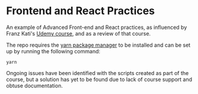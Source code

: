 # Frontend and React Practices

An example of Advanced Front-end and React practices, as influenced by Franz Kati's [Udemy course](https://www.udemy.com/course/react-for-senior-engineers), and as a review of that course.

The repo requires the [yarn package manager](https://classic.yarnpkg.com/lang/en/docs/install/#mac-stable) to be installed and can be set up by running the following command:

```
yarn
```

Ongoing issues have been identified with the scripts created as part of the course, but a solution has yet to be found due to lack of course support and obtuse documentation.